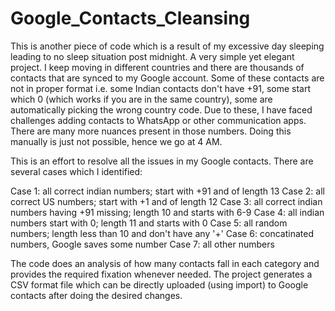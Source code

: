 # Google_Contacts_Cleansing

This is another piece of code which is a result of my excessive day sleeping leading to no sleep situation post midnight.
A very simple yet elegant project. I keep moving in different countries and there are thousands of contacts that are synced to my 
Google account. Some of these contacts are not in proper format i.e. some Indian contacts don't have +91, some start which 0 (which works 
if you are in the same country), some are automatically picking the wrong country code. Due to these, I have faced challenges adding contacts 
to WhatsApp or other communication apps. There are many more nuances present in those numbers. Doing this manually is just not possible, 
hence we go at 4 AM.

This is an effort to resolve all the issues in my Google contacts. There are several cases which I identified:

Case 1: all correct indian numbers; start with +91 and of length 13
Case 2: all correct US numbers; start with +1 and of length 12
Case 3: all correct indian numbers having +91 missing; length 10 and starts with 6-9
Case 4: all indian numbers start with 0; length 11 and starts with 0
Case 5: all random numbers; length less than 10 and don't have any '+'
Case 6: concatinated numbers, Google saves some number 
Case 7: all other numbers

The code does an analysis of how many contacts fall in each category and provides the required fixation whenever needed.
The project generates a CSV format file which can be directly uploaded (using import) to Google contacts after doing the desired changes.
